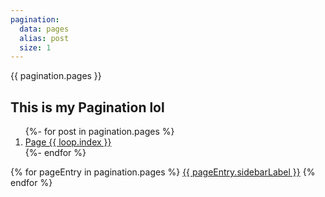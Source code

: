 ```yaml
---
pagination:
  data: pages
  alias: post
  size: 1
---
```


{{ pagination.pages }}

<nav aria-labelledby="my-pagination">
  <h2 id="my-pagination">This is my Pagination lol</h2>
  <ol>
{%- for post in pagination.pages %}
      <li><a href="{{ pagination.hrefs[ loop.index0 ] }}"{% if page.url == pagination.hrefs[ loop.index0 ] %} aria-current="page"{% endif %}>Page {{ loop.index }}</a></li>
{%- endfor %}
  </ol>
</nav>

{% for pageEntry in pagination.pages %}
<a href="/pages/{{ pageEntry.slug.current }}/">{{ pageEntry.sidebarLabel }}</a>
{% endfor %}

